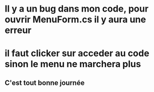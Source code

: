 # Il y a un bug dans mon code, pour ouvrir MenuForm.cs il y aura une erreur
# il faut clicker sur acceder au code sinon le menu ne marchera plus

## C'est tout bonne journée